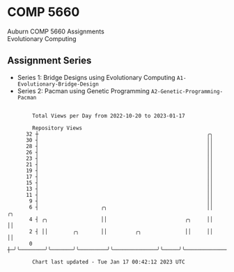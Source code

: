 # COMP 5660
Auburn COMP 5660 Assignments  
Evolutionary Computing

## Assignment Series
- Series 1: Bridge Designs using Evolutionary Computing `A1-Evolutionary-Bridge-Design`
- Series 2: Pacman using Genetic Programming `A2-Genetic-Programming-Pacman`

```

        Total Views per Day from 2022-10-20 to 2023-01-17

        Repository Views
      32 ┼                                                      ╭╮
      30 ┤                                                      ││
      28 ┤                                                      ││
      26 ┤                                                      ││
      23 ┤                                                      ││
      21 ┤                                                      ││
      19 ┤                                                      ││
      17 ┤                                                      ││
      15 ┤                                                      ││
      13 ┤                                                      ││
      11 ┤                                                      ││
       9 ┤                                                      ││
       6 ┤                    ╭╮                                ││                      ╭╮
       4 ┤ ╭╮                 ││                         ╭╮     ││                      ││
       2 ┤ ││        ╭╮       ││         ╭╮              ││     ││                      ││
       0 ┼─╯╰────────╯╰───────╯╰─────────╯╰──────────────╯╰─────╯╰──────────────────────╯╰─────────

        Chart last updated - Tue Jan 17 00:42:12 2023 UTC
        
```
